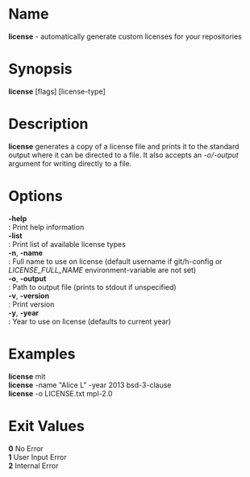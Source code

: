 # Name
**license** - automatically generate custom licenses for your repositories

# Synopsis
**license** [flags] [license-type]

# Description
**license** generates a copy of a license file and prints it to the standard output where it can be directed to a file. It also accepts an *-o/-output* argument for writing directly to a file.

# Options
**-help**  
: Print help information  
**-list**  
: Print list of available license types  
**-n**, **-name**  
: Full name to use on license (default username if git/h-config or *LICENSE_FULL_NAME* environment-variable  are not set)  
**-o**, **-output**  
: Path to output file (prints to stdout if unspecified)  
**-v**, **-version**  
: Print version  
**-y**, **-year**  
: Year to use on license (defaults to current year)  

# Examples
**license** mit  
**license** -name "Alice L" -year 2013 bsd-3-clause  
**license** -o LICENSE.txt mpl-2.0  

# Exit Values
**0** No Error  
**1** User Input Error  
**2** Internal Error  
